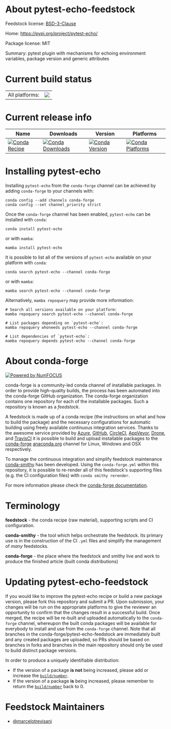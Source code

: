 About pytest-echo-feedstock
===========================

Feedstock license: [BSD-3-Clause](https://github.com/conda-forge/pytest-echo-feedstock/blob/main/LICENSE.txt)

Home: https://pypi.org/project/pytest-echo/

Package license: MIT

Summary: pytest plugin with mechanisms for echoing environment variables, package version and generic attributes

Current build status
====================


<table><tr><td>All platforms:</td>
    <td>
      <a href="https://dev.azure.com/conda-forge/feedstock-builds/_build/latest?definitionId=9899&branchName=main">
        <img src="https://dev.azure.com/conda-forge/feedstock-builds/_apis/build/status/pytest-echo-feedstock?branchName=main">
      </a>
    </td>
  </tr>
</table>

Current release info
====================

| Name | Downloads | Version | Platforms |
| --- | --- | --- | --- |
| [![Conda Recipe](https://img.shields.io/badge/recipe-pytest--echo-green.svg)](https://anaconda.org/conda-forge/pytest-echo) | [![Conda Downloads](https://img.shields.io/conda/dn/conda-forge/pytest-echo.svg)](https://anaconda.org/conda-forge/pytest-echo) | [![Conda Version](https://img.shields.io/conda/vn/conda-forge/pytest-echo.svg)](https://anaconda.org/conda-forge/pytest-echo) | [![Conda Platforms](https://img.shields.io/conda/pn/conda-forge/pytest-echo.svg)](https://anaconda.org/conda-forge/pytest-echo) |

Installing pytest-echo
======================

Installing `pytest-echo` from the `conda-forge` channel can be achieved by adding `conda-forge` to your channels with:

```
conda config --add channels conda-forge
conda config --set channel_priority strict
```

Once the `conda-forge` channel has been enabled, `pytest-echo` can be installed with `conda`:

```
conda install pytest-echo
```

or with `mamba`:

```
mamba install pytest-echo
```

It is possible to list all of the versions of `pytest-echo` available on your platform with `conda`:

```
conda search pytest-echo --channel conda-forge
```

or with `mamba`:

```
mamba search pytest-echo --channel conda-forge
```

Alternatively, `mamba repoquery` may provide more information:

```
# Search all versions available on your platform:
mamba repoquery search pytest-echo --channel conda-forge

# List packages depending on `pytest-echo`:
mamba repoquery whoneeds pytest-echo --channel conda-forge

# List dependencies of `pytest-echo`:
mamba repoquery depends pytest-echo --channel conda-forge
```


About conda-forge
=================

[![Powered by
NumFOCUS](https://img.shields.io/badge/powered%20by-NumFOCUS-orange.svg?style=flat&colorA=E1523D&colorB=007D8A)](https://numfocus.org)

conda-forge is a community-led conda channel of installable packages.
In order to provide high-quality builds, the process has been automated into the
conda-forge GitHub organization. The conda-forge organization contains one repository
for each of the installable packages. Such a repository is known as a *feedstock*.

A feedstock is made up of a conda recipe (the instructions on what and how to build
the package) and the necessary configurations for automatic building using freely
available continuous integration services. Thanks to the awesome service provided by
[Azure](https://azure.microsoft.com/en-us/services/devops/), [GitHub](https://github.com/),
[CircleCI](https://circleci.com/), [AppVeyor](https://www.appveyor.com/),
[Drone](https://cloud.drone.io/welcome), and [TravisCI](https://travis-ci.com/)
it is possible to build and upload installable packages to the
[conda-forge](https://anaconda.org/conda-forge) [anaconda.org](https://anaconda.org/)
channel for Linux, Windows and OSX respectively.

To manage the continuous integration and simplify feedstock maintenance
[conda-smithy](https://github.com/conda-forge/conda-smithy) has been developed.
Using the ``conda-forge.yml`` within this repository, it is possible to re-render all of
this feedstock's supporting files (e.g. the CI configuration files) with ``conda smithy rerender``.

For more information please check the [conda-forge documentation](https://conda-forge.org/docs/).

Terminology
===========

**feedstock** - the conda recipe (raw material), supporting scripts and CI configuration.

**conda-smithy** - the tool which helps orchestrate the feedstock.
                   Its primary use is in the construction of the CI ``.yml`` files
                   and simplify the management of *many* feedstocks.

**conda-forge** - the place where the feedstock and smithy live and work to
                  produce the finished article (built conda distributions)


Updating pytest-echo-feedstock
==============================

If you would like to improve the pytest-echo recipe or build a new
package version, please fork this repository and submit a PR. Upon submission,
your changes will be run on the appropriate platforms to give the reviewer an
opportunity to confirm that the changes result in a successful build. Once
merged, the recipe will be re-built and uploaded automatically to the
`conda-forge` channel, whereupon the built conda packages will be available for
everybody to install and use from the `conda-forge` channel.
Note that all branches in the conda-forge/pytest-echo-feedstock are
immediately built and any created packages are uploaded, so PRs should be based
on branches in forks and branches in the main repository should only be used to
build distinct package versions.

In order to produce a uniquely identifiable distribution:
 * If the version of a package **is not** being increased, please add or increase
   the [``build/number``](https://docs.conda.io/projects/conda-build/en/latest/resources/define-metadata.html#build-number-and-string).
 * If the version of a package **is** being increased, please remember to return
   the [``build/number``](https://docs.conda.io/projects/conda-build/en/latest/resources/define-metadata.html#build-number-and-string)
   back to 0.

Feedstock Maintainers
=====================

* [@marcelotrevisani](https://github.com/marcelotrevisani/)

